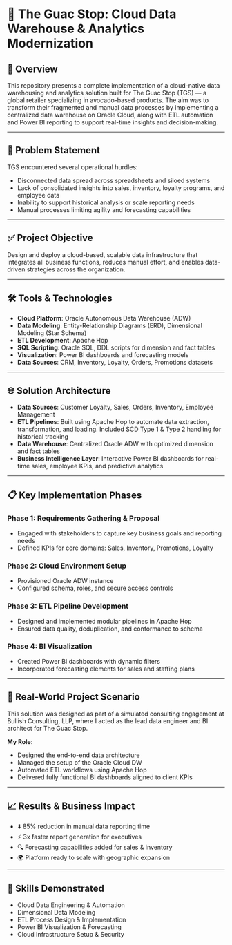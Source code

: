 # 🥑 The Guac Stop: Cloud Data Warehouse & Analytics Modernization

## 📌 Overview
This repository presents a complete implementation of a cloud-native data warehousing and analytics solution built for The Guac Stop (TGS) — a global retailer specializing in avocado-based products. The aim was to transform their fragmented and manual data processes by implementing a centralized data warehouse on Oracle Cloud, along with ETL automation and Power BI reporting to support real-time insights and decision-making.

---
## 🎯 Problem Statement
TGS encountered several operational hurdles:
- Disconnected data spread across spreadsheets and siloed systems
- Lack of consolidated insights into sales, inventory, loyalty programs, and employee data
- Inability to support historical analysis or scale reporting needs
- Manual processes limiting agility and forecasting capabilities

---

## ✅ Project Objective
Design and deploy a cloud-based, scalable data infrastructure that integrates all business functions, reduces manual effort, and enables data-driven strategies across the organization.

---

## 🛠️ Tools & Technologies
- **Cloud Platform**: Oracle Autonomous Data Warehouse (ADW)
- **Data Modeling**: Entity-Relationship Diagrams (ERD), Dimensional Modeling (Star Schema)
- **ETL Development**: Apache Hop
- **SQL Scripting**: Oracle SQL, DDL scripts for dimension and fact tables
- **Visualization**: Power BI dashboards and forecasting models
- **Data Sources**: CRM, Inventory, Loyalty, Orders, Promotions datasets

---

## 🌐 Solution Architecture
- **Data Sources**: Customer Loyalty, Sales, Orders, Inventory, Employee Management
- **ETL Pipelines**: Built using Apache Hop to automate data extraction, transformation, and loading. Included SCD Type 1 & Type 2 handling for historical tracking
- **Data Warehouse**: Centralized Oracle ADW with optimized dimension and fact tables
- **Business Intelligence Layer**: Interactive Power BI dashboards for real-time sales, employee KPIs, and predictive analytics

---

## 📋 Key Implementation Phases

### Phase 1: Requirements Gathering & Proposal
- Engaged with stakeholders to capture key business goals and reporting needs
- Defined KPIs for core domains: Sales, Inventory, Promotions, Loyalty

### Phase 2: Cloud Environment Setup
- Provisioned Oracle ADW instance
- Configured schema, roles, and secure access controls

### Phase 3: ETL Pipeline Development
- Designed and implemented modular pipelines in Apache Hop
- Ensured data quality, deduplication, and conformance to schema

### Phase 4: BI Visualization
- Created Power BI dashboards with dynamic filters
- Incorporated forecasting elements for sales and staffing plans

---

## 🚀 Real-World Project Scenario

This solution was designed as part of a simulated consulting engagement at Bullish Consulting, LLP, where I acted as the lead data engineer and BI architect for The Guac Stop.

**My Role:**
- Designed the end-to-end data architecture
- Managed the setup of the Oracle Cloud DW
- Automated ETL workflows using Apache Hop
- Delivered fully functional BI dashboards aligned to client KPIs

---

## 📈 Results & Business Impact

- ⬇️ 85% reduction in manual data reporting time
- ⚡ 3x faster report generation for executives
- 🔍 Forecasting capabilities added for sales & inventory
- 🌍 Platform ready to scale with geographic expansion

---

## 🧠 Skills Demonstrated

- Cloud Data Engineering & Automation
- Dimensional Data Modeling
- ETL Process Design & Implementation
- Power BI Visualization & Forecasting
- Cloud Infrastructure Setup & Security

  
